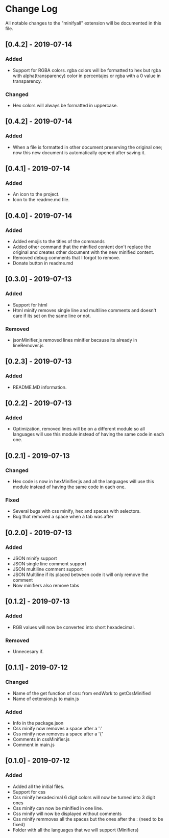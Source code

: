 <!-- markdownlint-disable MD024-->
# Change Log

All notable changes to the "minifyall" extension will be documented in this file.

## [0.4.2] - 2019-07-14

### Added

- Support for RGBA colors. rgba colors will be formatted to hex but rgba with alpha(transparency) color in percentajes or rgba with a 0 value in transparency.

### Changed

- Hex colors will always be formatted in uppercase.

## [0.4.2] - 2019-07-14

### Added

- When a file is formatted in other document preserving the original one; now this new document is automatically opened after saving it.

## [0.4.1] - 2019-07-14

### Added

- An icon to the project.
- Icon to the readme.md file.

## [0.4.0] - 2019-07-14

### Added

- Added emojis to the titles of the commands
- Added other command that the minified content don't replace the original and creates other document with the new minified content.
- Removed debug comments that I forgot to remove.
- Donate button in readme.md

## [0.3.0] - 2019-07-13

### Added

- Support for html
- Html minify removes single line and multiline comments and doesn't care if its set on the same line or not.

### Removed

- jsonMinifier.js removed lines minifier because its already in lineRemover.js

## [0.2.3] - 2019-07-13

### Added

- README.MD information.

## [0.2.2] - 2019-07-13

### Added

- Optimization, removed lines will be on a different module so all languages will use this module instead of having the same code in each one.

## [0.2.1] - 2019-07-13

### Changed

- Hex code is now in hexMinifier.js and all the languages will use this module instead of having the same code in each one.

### Fixed

- Several bugs with css minify, hex and spaces with selectors.
- Bug that removed a space when a tab was after

## [0.2.0] - 2019-07-13

### Added

- JSON minify support
- JSON single line comment support
- JSON multiline comment support
- JSON Multiline if its placed between code it will only remove the comment
- Now minifiers also remove tabs

## [0.1.2] - 2019-07-13

### Added

- RGB values will now be converted into short hexadecimal.

### Removed

- Unnecesary if.

## [0.1.1] - 2019-07-12

### Changed

- Name of the get function of css: from endWork to getCssMinified
- Name of extension.js to main.js

### Added

- Info in the package.json
- Css minify now removes a space after a ':'
- Css minify now removes a space after a '{'
- Comments in cssMinifier.js
- Comment in main.js

## [0.1.0] - 2019-07-12

### Added

- Added all the initial files.
- Support for css
- Css minify hexadecimal 6 digit colors will now be turned into 3 digit ones
- Css minify can now be minified in one line.
- Css minify will now be displayed without comments
- Css minify remmoves all the spaces but the ones after the : (need to be fixed)
- Folder with all the languages that we will support (Minifiers)

